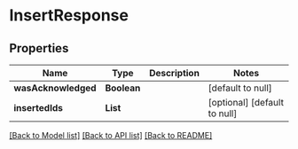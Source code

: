 # InsertResponse
## Properties

Name | Type | Description | Notes
------------ | ------------- | ------------- | -------------
**wasAcknowledged** | **Boolean** |  | [default to null]
**insertedIds** | **List** |  | [optional] [default to null]

[[Back to Model list]](../README.md#documentation-for-models) [[Back to API list]](../README.md#documentation-for-api-endpoints) [[Back to README]](../README.md)

